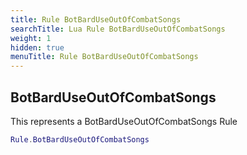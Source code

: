 ```yaml
---
title: Rule BotBardUseOutOfCombatSongs
searchTitle: Lua Rule BotBardUseOutOfCombatSongs
weight: 1
hidden: true
menuTitle: Rule BotBardUseOutOfCombatSongs
---
```

## BotBardUseOutOfCombatSongs

This represents a BotBardUseOutOfCombatSongs Rule
```lua
Rule.BotBardUseOutOfCombatSongs
```